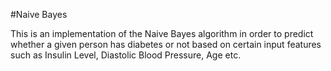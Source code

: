 #Naive Bayes

This is an implementation of the Naive Bayes algorithm in order to predict whether a given person has diabetes or not based on certain input features such as Insulin Level, Diastolic Blood Pressure, Age etc. 
